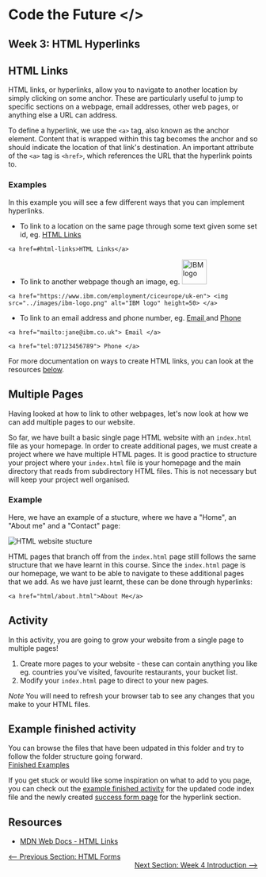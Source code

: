 # Code the Future </>

## Week 3: HTML Hyperlinks

<h2 id=html-links> HTML Links</h2>
HTML links, or hyperlinks, allow you to navigate to another location by simply clicking on some anchor. These are particularly useful to jump to specific sections on a webpage, email addresses, other web pages, or anything else a URL can address.

To define a hyperlink, we use the `<a>` tag, also known as the anchor element. Content that is wrapped within this tag becomes the anchor and so should indicate the location of that link's destination. An important attribute of the `<a>` tag is `<href>`, which references the URL that the hyperlink points to.

### Examples

In this example you will see a few different ways that you can implement hyperlinks.

- To link to a location on the same page through some text given some set id, eg. <a href=#html-links>HTML Links</a>

```
<a href=#html-links>HTML Links</a>
```

- To link to another webpage though an image, eg.
  <a href="https://www.ibm.com/employment/ciceurope/uk-en"> <img src="../images/ibm-logo.png" alt="IBM logo" height=50> </a>

```
<a href="https://www.ibm.com/employment/ciceurope/uk-en"> <img src="../images/ibm-logo.png" alt="IBM logo" height=50> </a>
```

- To link to an email address and phone number, eg. <a href="mailto:jane@ibm.co.uk"> Email </a> and <a href="tel:07123456789"> Phone </a>

```
<a href="mailto:jane@ibm.co.uk"> Email </a>
```

```
<a href="tel:07123456789"> Phone </a>
```

For more documentation on ways to create HTML links, you can look at the resources <a href="#Resources">below</a>.

## Multiple Pages

Having looked at how to link to other webpages, let's now look at how we can add multiple pages to our website.

So far, we have built a basic single page HTML website with an `index.html` file as your homepage. In order to create additional pages, we must create a project where we have multiple HTML pages. It is good practice to structure your project where your `index.html` file is your homepage and the main directory that reads from subdirectory HTML files. This is not necessary but will keep your project well organised.

### Example

Here, we have an example of a stucture, where we have a "Home", an "About me" and a "Contact" page:

<img src="../images/html-pages.png" alt="HTML website stucture">

HTML pages that branch off from the `index.html` page still follows the same structure that we have learnt in this course. Since the `index.html` page is our homepage, we want to be able to navigate to these additional pages that we add. As we have just learnt, these can be done through hyperlinks:

```
<a href="html/about.html">About Me</a>
```

## Activity

In this activity, you are going to grow your website from a single page to multiple pages!

1. Create more pages to your website - these can contain anything you like eg. countries you've visited, favourite restaurants, your bucket list.
2. Modify your `index.html` page to direct to your new pages.

<i>Note</i> You will need to refresh your browser tab to see any changes that you make to your HTML files.

## Example finished activity

You can browse the files that have been udpated in this folder and try to follow the folder structure going forward.<br>
<a href='./example-finished-activities-week3'>Finished Examples</a>

If you get stuck or would like some inspiration on what to add to you page, you can check out the [example finished activity](example-finished-activities-week3/index.html) for the updated code index file and the newly created [success form page](example-finished-activities-week3/html/formSuccess.html) for the hyperlink section.

<h2 id=Resources>Resources</h2>

- [MDN Web Docs - HTML Links](https://developer.mozilla.org/en-US/docs/Web/HTML/Element/a)

<div style="width: 100%">
<a href='html_forms.md'><-- Previous Section: HTML Forms</a>
<div align="right"><a href='../week-4/README.md'>Next Section: Week 4 Introduction --></a></div>
</div>
